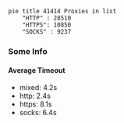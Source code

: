 
```mermaid
pie title 41414 Proxies in list
    "HTTP" : 28510
    "HTTPS": 10850
    "SOCKS" : 9237
```

### Some Info
#### Average Timeout

- mixed: 4.2s
- http: 2.4s
- https: 8.1s
- socks: 6.4s